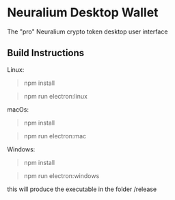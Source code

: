 # Neuralium Desktop Wallet

The "pro" Neuralium crypto token desktop user interface

## Build Instructions
Linux:
> npm install

> npm run electron:linux

macOs:
> npm install

> npm run electron:mac

Windows:
> npm install

> npm run electron:windows

this will produce the executable in the folder /release


